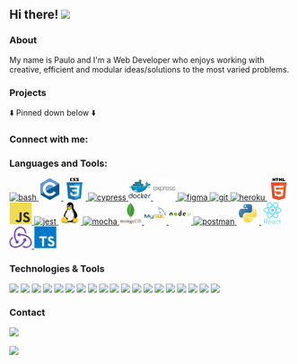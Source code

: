 ## Hi there! <img src="https://raw.githubusercontent.com/MartinHeinz/MartinHeinz/master/wave.gif" width="30px">

### 

### About
My name is Paulo and I'm a Web Developer who enjoys working with creative, efficient and modular ideas/solutions to the most varied problems.

### Projects
⬇️ Pinned down below ⬇️


<h3 align="left">Connect with me:</h3>
<p align="left">
</p>

<h3 align="left">Languages and Tools:</h3>
<p align="left"> <a href="https://www.gnu.org/software/bash/" target="_blank" rel="noreferrer"> <img src="https://www.vectorlogo.zone/logos/gnu_bash/gnu_bash-icon.svg" alt="bash" width="40" height="40"/> </a> <a href="https://www.cprogramming.com/" target="_blank" rel="noreferrer"> <img src="https://raw.githubusercontent.com/devicons/devicon/master/icons/c/c-original.svg" alt="c" width="40" height="40"/> </a> <a href="https://www.w3schools.com/css/" target="_blank" rel="noreferrer"> <img src="https://raw.githubusercontent.com/devicons/devicon/master/icons/css3/css3-original-wordmark.svg" alt="css3" width="40" height="40"/> </a> <a href="https://www.cypress.io" target="_blank" rel="noreferrer"> <img src="https://raw.githubusercontent.com/simple-icons/simple-icons/6e46ec1fc23b60c8fd0d2f2ff46db82e16dbd75f/icons/cypress.svg" alt="cypress" width="40" height="40"/> </a> <a href="https://www.docker.com/" target="_blank" rel="noreferrer"> <img src="https://raw.githubusercontent.com/devicons/devicon/master/icons/docker/docker-original-wordmark.svg" alt="docker" width="40" height="40"/> </a> <a href="https://expressjs.com" target="_blank" rel="noreferrer"> <img src="https://raw.githubusercontent.com/devicons/devicon/master/icons/express/express-original-wordmark.svg" alt="express" width="40" height="40"/> </a> <a href="https://www.figma.com/" target="_blank" rel="noreferrer"> <img src="https://www.vectorlogo.zone/logos/figma/figma-icon.svg" alt="figma" width="40" height="40"/> </a> <a href="https://git-scm.com/" target="_blank" rel="noreferrer"> <img src="https://www.vectorlogo.zone/logos/git-scm/git-scm-icon.svg" alt="git" width="40" height="40"/> </a> <a href="https://heroku.com" target="_blank" rel="noreferrer"> <img src="https://www.vectorlogo.zone/logos/heroku/heroku-icon.svg" alt="heroku" width="40" height="40"/> </a> <a href="https://www.w3.org/html/" target="_blank" rel="noreferrer"> <img src="https://raw.githubusercontent.com/devicons/devicon/master/icons/html5/html5-original-wordmark.svg" alt="html5" width="40" height="40"/> </a> <a href="https://developer.mozilla.org/en-US/docs/Web/JavaScript" target="_blank" rel="noreferrer"> <img src="https://raw.githubusercontent.com/devicons/devicon/master/icons/javascript/javascript-original.svg" alt="javascript" width="40" height="40"/> </a> <a href="https://jestjs.io" target="_blank" rel="noreferrer"> <img src="https://www.vectorlogo.zone/logos/jestjsio/jestjsio-icon.svg" alt="jest" width="40" height="40"/> </a> <a href="https://www.linux.org/" target="_blank" rel="noreferrer"> <img src="https://raw.githubusercontent.com/devicons/devicon/master/icons/linux/linux-original.svg" alt="linux" width="40" height="40"/> </a> <a href="https://mochajs.org" target="_blank" rel="noreferrer"> <img src="https://www.vectorlogo.zone/logos/mochajs/mochajs-icon.svg" alt="mocha" width="40" height="40"/> </a> <a href="https://www.mongodb.com/" target="_blank" rel="noreferrer"> <img src="https://raw.githubusercontent.com/devicons/devicon/master/icons/mongodb/mongodb-original-wordmark.svg" alt="mongodb" width="40" height="40"/> </a> <a href="https://www.mysql.com/" target="_blank" rel="noreferrer"> <img src="https://raw.githubusercontent.com/devicons/devicon/master/icons/mysql/mysql-original-wordmark.svg" alt="mysql" width="40" height="40"/> </a> <a href="https://nodejs.org" target="_blank" rel="noreferrer"> <img src="https://raw.githubusercontent.com/devicons/devicon/master/icons/nodejs/nodejs-original-wordmark.svg" alt="nodejs" width="40" height="40"/> </a> <a href="https://postman.com" target="_blank" rel="noreferrer"> <img src="https://www.vectorlogo.zone/logos/getpostman/getpostman-icon.svg" alt="postman" width="40" height="40"/> </a> <a href="https://www.python.org" target="_blank" rel="noreferrer"> <img src="https://raw.githubusercontent.com/devicons/devicon/master/icons/python/python-original.svg" alt="python" width="40" height="40"/> </a> <a href="https://reactjs.org/" target="_blank" rel="noreferrer"> <img src="https://raw.githubusercontent.com/devicons/devicon/master/icons/react/react-original-wordmark.svg" alt="react" width="40" height="40"/> </a> <a href="https://redux.js.org" target="_blank" rel="noreferrer"> <img src="https://raw.githubusercontent.com/devicons/devicon/master/icons/redux/redux-original.svg" alt="redux" width="40" height="40"/> </a> <a href="https://www.typescriptlang.org/" target="_blank" rel="noreferrer"> <img src="https://raw.githubusercontent.com/devicons/devicon/master/icons/typescript/typescript-original.svg" alt="typescript" width="40" height="40"/> </a> </p>

### Technologies & Tools
![](https://img.shields.io/badge/OS-Linux-informational?style=flat&logo=linux&logoColor=white&color=2bbc8a)
![](https://img.shields.io/badge/Editor-Vim-informational?style=flat&logo=Vim&logoColor=white&color=2bbc8a)
![](https://img.shields.io/badge/Editor-VScode-informational?style=flat&logo=visualstudiocode&logoColor=white&color=2bbc8a)
![](https://img.shields.io/badge/Frontend-React-informational?style=flat&logo=react&logoColor=white&color=2bbc8a)
![](https://img.shields.io/badge/Frontend-ContextAPI-informational?style=flat&logo=react&logoColor=white&color=2bbc8a)
![](https://img.shields.io/badge/Frontend-Redux-informational?style=flat&logo=redux&logoColor=white&color=2bbc8a)
![](https://img.shields.io/badge/Code-C-informational?style=flat&logo=c&logoColor=white&color=2bbc8a)
![](https://img.shields.io/badge/Code-JavaScript-informational?style=flat&logo=javascript&logoColor=white&color=2bbc8a)
![](https://img.shields.io/badge/Code-HTML5-informational?style=flat&logo=HTML5&logoColor=white&color=2bbc8a)
![](https://img.shields.io/badge/Code-CSS3-informational?style=flat&logo=CSS3&logoColor=white&color=2bbc8a)
![](https://img.shields.io/badge/Code-TypeScript-informational?style=flat&logo=typescript&logoColor=white&color=2bbc8a)
![](https://img.shields.io/badge/Code-Python-informational?style=flat&logo=python&logoColor=white&color=2bbc8a)
![](https://img.shields.io/badge/Version_Control-Git-informational?style=flat&logo=git&logoColor=white&color=2bbc8a)
![](https://img.shields.io/badge/Version_Control-Github-informational?style=flat&logo=github&logoColor=white&color=2bbc8a)
![](https://img.shields.io/badge/Testing-Jest-informational?style=flat&logo=jest&logoColor=white&color=2bbc8a)
![](https://img.shields.io/badge/Testing-RTL-informational?style=flat&logo=testinglibrary&logoColor=white&color=2bbc8a)
![](https://img.shields.io/badge/Project_Organization-Trello-informational?style=flat&logo=trello&logoColor=white&color=2bbc8a)
![](https://img.shields.io/badge/Communication-Slack-informational?style=flat&logo=slack&logoColor=white&color=2bbc8a)
![](https://img.shields.io/badge/Communication-Zoom-informational?style=flat&logo=zoom&logoColor=white&color=2bbc8a)
[](Commented)
[]()
[](
)

### Contact
[![](https://img.shields.io/badge/Linkedin--informational?style=flat&logo=linkedin&logoColor=white&color=2bbc8a)](https://www.linkedin.com/in/paulo-michael-schweigert-pereira)


[![](https://img.shields.io/badge/Email--informational?style=flat&logo=gmail&logoColor=white&color=2bbc8a)](mailto:paulo.michael+github@gmail.com)
